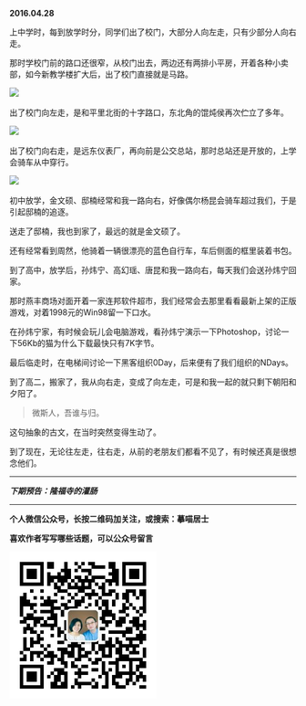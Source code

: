 **2016.04.28**

上中学时，每到放学时分，同学们出了校门，大部分人向左走，只有少部分人向右走。

那时学校门前的路口还很窄，从校门出去，两边还有两排小平房，开着各种小卖部，如今新教学楼扩大后，出了校门直接就是马路。

![](http://upload-images.jianshu.io/upload_images/51001-8fd50fc827c59636.JPG)

出了校门向左走，是和平里北街的十字路口，东北角的馄炖侯再次伫立了多年。

![](http://upload-images.jianshu.io/upload_images/51001-e845684b3ff910e0.JPG)

出了校门向右走，是远东仪表厂，再向前是公交总站，那时总站还是开放的，上学会骑车从中穿行。

![](http://upload-images.jianshu.io/upload_images/51001-2ad2f269a22a3174.JPG)

初中放学，金文硕、邸楠经常和我一路向右，好像偶尔杨昆会骑车超过我们，于是引起邸楠的追逐。

送走了邸楠，我也到家了，最远的就是金文硕了。

还有经常看到周然，他骑着一辆很漂亮的蓝色自行车，车后侧面的框里装着书包。

到了高中，放学后，孙炜宁、高幻瑶、唐昆和我一路向右，每天我们会送孙炜宁回家。

那时燕丰商场对面开着一家连邦软件超市，我们经常会去那里看看最新上架的正版游戏，对着1998元的Win98留一下口水。

在孙炜宁家，有时候会玩儿会电脑游戏，看孙炜宁演示一下Photoshop，讨论一下56Kb的猫为什么下载最快只有7K字节。

最后临走时，在电梯间讨论一下黑客组织0Day，后来便有了我们组织的NDays。

到了高二，搬家了，我从向右走，变成了向左走，可是和我一起的就只剩下朝阳和夕阳了。

>微斯人，吾谁与归。

这句抽象的古文，在当时突然变得生动了。

到了现在，无论往左走，往右走，从前的老朋友们都看不见了，有时候还真是很想念他们。


***

***下期预告：隆福寺的灌肠***

***


**个人微信公众号，长按二维码加关注，或搜索：摹喵居士**

**喜欢作者写写哪些话题，可以公众号留言**

![](https://github.com/jiluofu/jiluofu.github.com/raw/master/momiaojushi/static/qrcode.jpg)